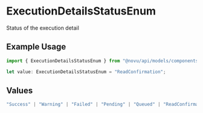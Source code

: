 # ExecutionDetailsStatusEnum

Status of the execution detail

## Example Usage

```typescript
import { ExecutionDetailsStatusEnum } from "@novu/api/models/components";

let value: ExecutionDetailsStatusEnum = "ReadConfirmation";
```

## Values

```typescript
"Success" | "Warning" | "Failed" | "Pending" | "Queued" | "ReadConfirmation"
```